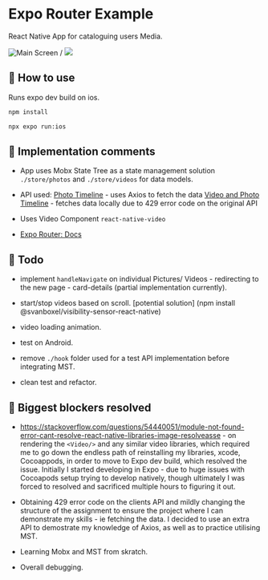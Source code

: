 # Expo Router Example

React Native App for cataloguing users Media.

![Main Screen](preview.gif) / ![](preview.gif)


## 🚀 How to use

Runs expo dev build on ios.

```sh
npm install
```

```sh
npx expo run:ios
```

## 🚀 Implementation comments

- App uses Mobx State Tree as a state management solution `./store/photos` and `./store/videos` for data models.

- API used: 
[Photo Timeline](https://api.slingacademy.com/v1/sample-data/photos) - uses Axios to fetch the data
[Video and Photo Timeline](./mock/api.json) - fetches data locally due to 429 error code on the original API

- Uses Video Component `react-native-video`

- [Expo Router: Docs](https://docs.expo.dev/router/introduction/)

## 📝 Todo

- implement `handleNavigate` on individual Pictures/ Videos - redirecting to the new page - card-details (partial implementation currently).

- start/stop videos based on scroll. [potential solution] (npm install @svanboxel/visibility-sensor-react-native)

- video loading animation.

- test on Android.

- remove `./hook` folder used for a test API implementation before integrating MST.

- clean test and refactor.


## 📝 Biggest blockers resolved

- https://stackoverflow.com/questions/54440051/module-not-found-error-cant-resolve-react-native-libraries-image-resolveasse - on rendering the `<Video/>` and any similar video libraries, which required me to go down the endless path of reinstalling my libraries, xcode, Cocoappods, in order to move to Expo dev build, which resolved the issue. Initially I started developing in Expo - due to huge issues with Cocoapods setup trying to develop natively, though ultimately I was forced to resolved and sacrificed multiple hours to figuring it out. 

- Obtaining 429 error code on the clients API and mildly changing the structure of the assignment to ensure the project where I can demonstrate my skills - ie fetching the data. I decided to use an extra API to demostrate my knowledge of Axios, as well as to practice utilising MST. 

- Learning Mobx and MST from skratch.

- Overall debugging. 




